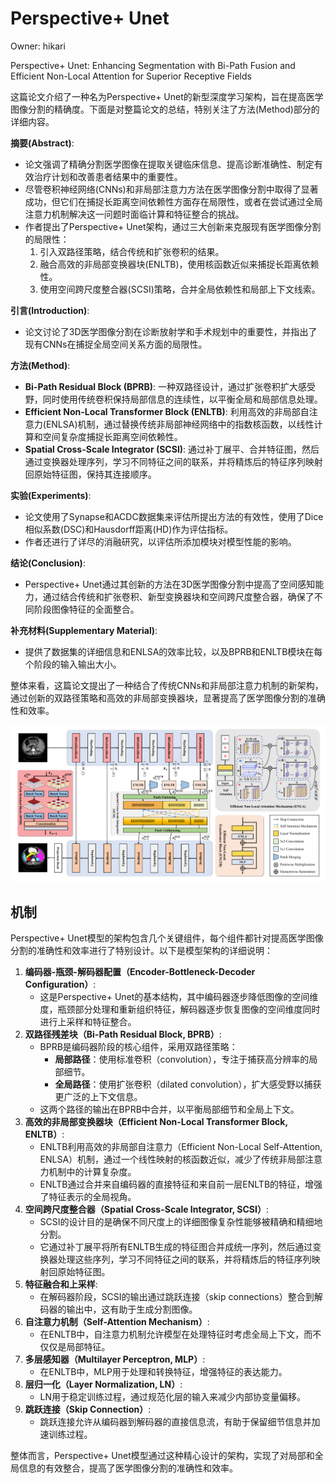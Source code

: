 # Perspective+ Unet

Owner: hikari

Perspective+ Unet: Enhancing Segmentation
with Bi-Path Fusion and Efficient Non-Local
Attention for Superior Receptive Fields

这篇论文介绍了一种名为Perspective+ Unet的新型深度学习架构，旨在提高医学图像分割的精确度。下面是对整篇论文的总结，特别关注了方法(Method)部分的详细内容。

**摘要(Abstract)**:

- 论文强调了精确分割医学图像在提取关键临床信息、提高诊断准确性、制定有效治疗计划和改善患者结果中的重要性。
- 尽管卷积神经网络(CNNs)和非局部注意力方法在医学图像分割中取得了显著成功，但它们在捕捉长距离空间依赖性方面存在局限性，或者在尝试通过全局注意力机制解决这一问题时面临计算和特征整合的挑战。
- 作者提出了Perspective+ Unet架构，通过三大创新来克服现有医学图像分割的局限性：
    1. 引入双路径策略，结合传统和扩张卷积的结果。
    2. 融合高效的非局部变换器块(ENLTB)，使用核函数近似来捕捉长距离依赖性。
    3. 使用空间跨尺度整合器(SCSI)策略，合并全局依赖性和局部上下文线索。

**引言(Introduction)**:

- 论文讨论了3D医学图像分割在诊断放射学和手术规划中的重要性，并指出了现有CNNs在捕捉全局空间关系方面的局限性。

**方法(Method)**:

- **Bi-Path Residual Block (BPRB)**: 一种双路径设计，通过扩张卷积扩大感受野，同时使用传统卷积保持局部信息的连续性，以平衡全局和局部信息处理。
- **Efficient Non-Local Transformer Block (ENLTB)**: 利用高效的非局部自注意力(ENLSA)机制，通过替换传统非局部神经网络中的指数核函数，以线性计算和空间复杂度捕捉长距离空间依赖性。
- **Spatial Cross-Scale Integrator (SCSI)**: 通过补丁展平、合并特征图，然后通过变换器处理序列，学习不同特征之间的联系，并将精炼后的特征序列映射回原始特征图，保持其连接顺序。

**实验(Experiments)**:

- 论文使用了Synapse和ACDC数据集来评估所提出方法的有效性，使用了Dice相似系数(DSC)和Hausdorff距离(HD)作为评估指标。
- 作者还进行了详尽的消融研究，以评估所添加模块对模型性能的影响。

**结论(Conclusion)**:

- Perspective+ Unet通过其创新的方法在3D医学图像分割中提高了空间感知能力，通过结合传统和扩张卷积、新型变换器块和空间跨尺度整合器，确保了不同阶段图像特征的全面整合。

**补充材料(Supplementary Material)**:

- 提供了数据集的详细信息和ENLSA的效率比较，以及BPRB和ENLTB模块在每个阶段的输入输出大小。

整体来看，这篇论文提出了一种结合了传统CNNs和非局部注意力机制的新架构，通过创新的双路径策略和高效的非局部变换器块，显著提高了医学图像分割的准确性和效率。

![Untitled](Paper/attachments/Perspective+%20Unet%20c0c20419ad5b4f91841b2fe41f6980c5/Untitled.png)

## 机制

Perspective+ Unet模型的架构包含几个关键组件，每个组件都针对提高医学图像分割的准确性和效率进行了特别设计。以下是模型架构的详细说明：

1. **编码器-瓶颈-解码器配置（Encoder-Bottleneck-Decoder Configuration）**:
    - 这是Perspective+ Unet的基本结构，其中编码器逐步降低图像的空间维度，瓶颈部分处理和重新组织特征，解码器逐步恢复图像的空间维度同时进行上采样和特征整合。
2. **双路径残差块（Bi-Path Residual Block, BPRB）**:
    - BPRB是编码器阶段的核心组件，采用双路径策略：
        - **局部路径**：使用标准卷积（convolution），专注于捕获高分辨率的局部细节。
        - **全局路径**：使用扩张卷积（dilated convolution），扩大感受野以捕获更广泛的上下文信息。
    - 这两个路径的输出在BPRB中合并，以平衡局部细节和全局上下文。
3. **高效的非局部变换器块（Efficient Non-Local Transformer Block, ENLTB）**:
    - ENLTB利用高效的非局部自注意力（Efficient Non-Local Self-Attention, ENLSA）机制，通过一个线性映射的核函数近似，减少了传统非局部注意力机制中的计算复杂度。
    - ENLTB通过合并来自编码器的直接特征和来自前一层ENLTB的特征，增强了特征表示的全局视角。
4. **空间跨尺度整合器（Spatial Cross-Scale Integrator, SCSI）**:
    - SCSI的设计目的是确保不同尺度上的详细图像复杂性能够被精确和精细地分割。
    - 它通过补丁展平将所有ENLTB生成的特征图合并成统一序列，然后通过变换器处理这些序列，学习不同特征之间的联系，并将精炼后的特征序列映射回原始特征图。
5. **特征融合和上采样**:
    - 在解码器阶段，SCSI的输出通过跳跃连接（skip connections）整合到解码器的输出中，这有助于生成分割图像。
6. **自注意力机制（Self-Attention Mechanism）**:
    - 在ENLTB中，自注意力机制允许模型在处理特征时考虑全局上下文，而不仅仅是局部特征。
7. **多层感知器（Multilayer Perceptron, MLP）**:
    - 在ENLTB中，MLP用于处理和转换特征，增强特征的表达能力。
8. **层归一化（Layer Normalization, LN）**:
    - LN用于稳定训练过程，通过规范化层的输入来减少内部协变量偏移。
9. **跳跃连接（Skip Connection）**:
    - 跳跃连接允许从编码器到解码器的直接信息流，有助于保留细节信息并加速训练过程。

整体而言，Perspective+ Unet模型通过这种精心设计的架构，实现了对局部和全局信息的有效整合，提高了医学图像分割的准确性和效率。